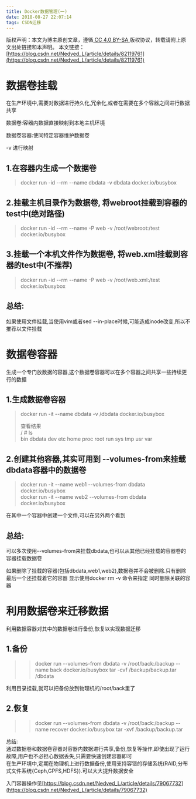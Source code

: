 ```yaml
---
title: Docker数据管理(一)
date: 2018-08-27 22:07:14
tags: CSDN迁移
---
```

 [ ](http://creativecommons.org/licenses/by-sa/4.0/) 版权声明：本文为博主原创文章，遵循[ CC 4.0 BY-SA ](http://creativecommons.org/licenses/by-sa/4.0/)版权协议，转载请附上原文出处链接和本声明。  本文链接：[https://blog.csdn.net/Nedved_L/article/details/82119761](https://blog.csdn.net/Nedved_L/article/details/82119761)   
    
   # 数据卷挂载

 在生产环境中,需要对数据进行持久化,冗余化,或者在需要在多个容器之间进行数据共享

 数据卷:容器内数据直接映射到本地主机环境

 数据卷容器:使同特定容器维护数据卷

 -v 进行映射

 
## 1.在容器内生成一个数据卷

 
> docker run -id --rm --name dbdata -v dbdata docker.io/busybox
> 
>  
 
## 2.挂载主机目录作为数据卷, 将webroot挂载到容器的test中(绝对路径)

 
> docker run -id --rm --name -P web -v /root/webroot:/test docker.io/busybox
> 
>  
 
## 3.挂载一个本机文件作为数据卷, 将web.xml挂载到容器的test中(不推荐)

 
> docker run -id --rm --name -P web -v /root/web.xml:/test docker.io/busybox
> 
>  
 
## 总结:

 如果使用文件挂载,当使用vim或者sed --in-place时候,可能造成inode改变,所以不推荐以文件挂载

 
# 数据卷容器

 生成一个专门放数据的容器,这个数据卷容器可以在多个容器之间共享一些持续更行的数据

 
## 1.生成数据卷容器

 
> docker run -it --name dbdata -v /dbdata docker.io/busybox
> 
>  查看结果  
>  / # ls  
>  bin dbdata dev etc home proc root run sys tmp usr var
> 
>  
 
## 2.创建其他容器,其实可用到 --volumes-from来挂载dbdata容器中的数据卷

 
> docker run -it --name web1 --volumes-from dbdata docker.io/busybox  
>  docker run -it --name web2 --volumes-from dbdata docker.io/busybox
> 
>  
 在其中一个容器中创建一个文件,可以在另外两个看到

 
## 总结:

 可以多次使用--volumes-from来挂载dbdata,也可以从其他已经挂载的容器卷的容器挂载数据卷

 如果删除了挂载的容器(包括dbdata,web1,web2),数据卷并不会被删除.只有删除最后一个还挂载着它的容器 显示使用docker rm -v 命令来指定 同时删除关联的容器

 
# 利用数据卷来迁移数据

 利用数据容器对其中的数据卷进行备份,恢复以实现数据迁移

 
## 1.备份

 
> >  docker run --volumes-from dbdata -v /root/back:/backup --name back docker.io/busybox tar -cvf /backup/backup.tar /dbdata
> 
>  
 利用目录挂载,就可以把备份放到物理机的/root/back里了

 
## 2.恢复

 
> >  docker run --volumes-from dbdata -v /root/back:/backup --name recover docker.io/busybox tar -xvf /backup/backup.tar
> 
>  
 总结:  
 通过数据卷和数据卷容器对容器内数据进行共享,备份,恢复等操作,即使出现了运行故障,用户也不必担心数据丢失,只需要快速创建容器即可  
 在生产环境中,定期在物理机上进行数据备份,使用支持容错的存储系统(RAID,分布式文件系统{Ceph,GPFS,HDFS}).可以大大提升数据安全

 

 入门容器操作见[https://blog.csdn.net/Nedved_L/article/details/79067732](https://blog.csdn.net/Nedved_L/article/details/79067732)

   
   
   
   
 